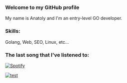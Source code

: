 ### Welcome to my GitHub profile
My name is Anatoly and I'm an entry-level GO developer.

### Skills: 
Golang, Web, SEO, Linux, etc...

### The last song that I've listened to:

[![Spotify](https://innsmouth.vercel.app/api/spotify)](https://open.spotify.com/user/y34r75db5o7eksagdl8lsaamw)

[![test](http://45.136.244.73:1488/spotify)](https://open.spotify.com/user/y34r75db5o7eksagdl8lsaamw)

